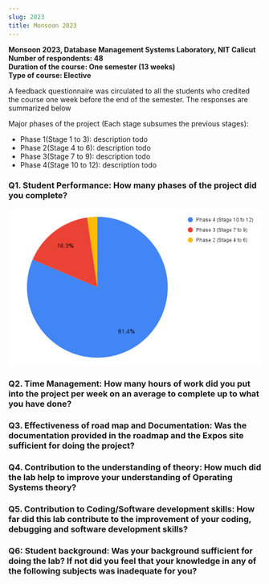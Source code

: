 ```yaml
---
slug: 2023
title: Monsoon 2023
---
```


**Monsoon 2023, Database Management Systems Laboratory, NIT Calicut**<br/>
**Number of respondents: 48**<br/>
**Duration of the course: One semester (13 weeks)**<br/>
**Type of course: Elective**

A feedback questionnaire was circulated to all the students who credited the course one week before the end of the semester. The responses are summarized below

Major phases of the project (Each stage subsumes the previous stages):

- Phase 1(Stage 1 to 3): description todo
- Phase 2(Stage 4 to 6): description todo
- Phase 3(Stage 7 to 9): description todo
- Phase 4(Stage 10 to 12): description todo

### Q1. Student Performance: How many phases of the project did you complete?

![](./graphs/q1.png)

### Q2. Time Management: How many hours of work did you put into the project per week on an average to complete up to what you have done?

### Q3. Effectiveness of road map and Documentation: Was the documentation provided in the roadmap and the Expos site sufficient for doing the project?

### Q4. Contribution to the understanding of theory: How much did the lab help to improve your understanding of Operating Systems theory?

### Q5. Contribution to Coding/Software development skills: How far did this lab contribute to the improvement of your coding, debugging and software development skills?

### Q6: Student background: Was your background sufficient for doing the lab? If not did you feel that your knowledge in any of the following subjects was inadequate for you?

